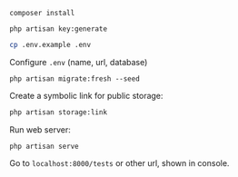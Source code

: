 
```
composer install
```

```
php artisan key:generate
```

```bash
cp .env.example .env
```

Configure `.env` (name, url, database)

```
php artisan migrate:fresh --seed
```

Create a symbolic link for public storage:
```bash
php artisan storage:link
```

Run web server:
```
php artisan serve
```

Go to `localhost:8000/tests` or other url, shown in console.
